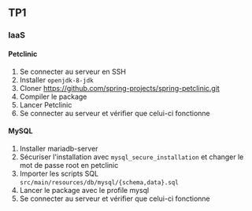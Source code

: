 ## TP1

### IaaS

#### Petclinic
1. Se connecter au serveur en SSH
2. Installer ```openjdk-8-jdk```
3. Cloner https://github.com/spring-projects/spring-petclinic.git
4. Compiler le package
5. Lancer Petclinic
6. Se connecter au serveur et vérifier que celui-ci fonctionne

#### MySQL
1. Installer mariadb-server
2. Sécuriser l'installation avec ```mysql_secure_installation``` et changer le mot de passe root en petclinic
3. Importer les scripts SQL ```src/main/resources/db/mysql/{schema,data}.sql```
4. Lancer le package avec le profile mysql
5. Se connecter au serveur et vérifier que celui-ci fonctionne